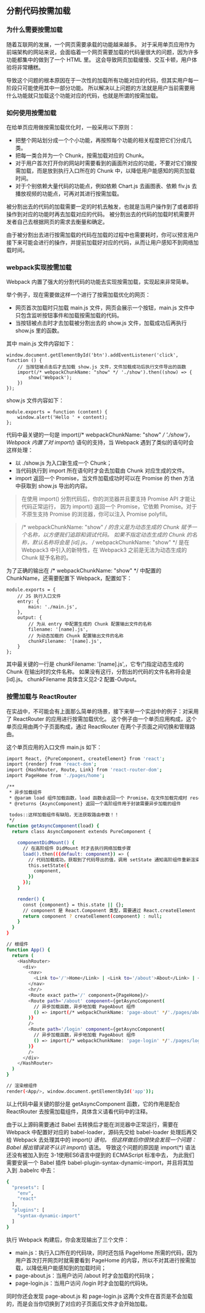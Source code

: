 ## 分割代码按需加载

### 为什么需要按需加载

随着互联网的发展，一个网页需要承载的功能越来越多。 对于采用单页应用作为前端架构的网站来说，会面临着一个网页需要加载的代码量很大的问题，因为许多功能都集中的做到了一个 HTML 里。 这会导致网页加载缓慢、交互卡顿，用户体验将非常糟糕。

导致这个问题的根本原因在于一次性的加载所有功能对应的代码，但其实用户每一阶段只可能使用其中一部分功能。 所以解决以上问题的方法就是用户当前需要用什么功能就只加载这个功能对应的代码，也就是所谓的按需加载。

### 如何使用按需加载

在给单页应用做按需加载优化时，一般采用以下原则：

- 把整个网站划分成一个个小功能，再按照每个功能的相关程度把它们分成几类。
- 把每一类合并为一个 Chunk，按需加载对应的 Chunk。
- 对于用户首次打开你的网站时需要看到的画面所对应的功能，不要对它们做按需加载，而是放到执行入口所在的 Chunk 中，以降低用户能感知的网页加载时间。
- 对于个别依赖大量代码的功能点，例如依赖 Chart.js 去画图表、依赖 flv.js 去播放视频的功能点，可再对其进行按需加载。

被分割出去的代码的加载需要一定的时机去触发，也就是当用户操作到了或者即将操作到对应的功能时再去加载对应的代码。 被分割出去的代码的加载时机需要开发者自己去根据网页的需求去衡量和确定。

由于被分割出去进行按需加载的代码在加载的过程中也需要耗时，你可以预言用户接下来可能会进行的操作，并提前加载好对应的代码，从而让用户感知不到网络加载时间。

### webpack实现按需加载

Webpack 内置了强大的分割代码的功能去实现按需加载，实现起来非常简单。

举个例子，现在需要做这样一个进行了按需加载优化的网页：

- 网页首次加载时只加载 main.js 文件，网页会展示一个按钮，main.js 文件中只包含监听按钮事件和加载按需加载的代码。
- 当按钮被点击时才去加载被分割出去的 show.js 文件，加载成功后再执行 show.js 里的函数。

其中 main.js 文件内容如下：

    window.document.getElementById('btn').addEventListener('click', function () {
        // 当按钮被点击后才去加载 show.js 文件，文件加载成功后执行文件导出的函数
        import(/* webpackChunkName: "show" */ './show').then((show) => {
            show('Webpack');
        })
    });

show.js 文件内容如下：

    module.exports = function (content) {
        window.alert('Hello ' + content);
    };

代码中最关键的一句是 import(/* webpackChunkName: "show" */ './show')，Webpack 内置了对 import(*) 语句的支持，当 Webpack 遇到了类似的语句时会这样处理：

- 以 ./show.js 为入口新生成一个 Chunk；
- 当代码执行到 import 所在语句时才会去加载由 Chunk 对应生成的文件。
- import 返回一个 Promise，当文件加载成功时可以在 Promise 的 then 方法中获取到 show.js 导出的内容。

> 在使用 import() 分割代码后，你的浏览器并且要支持 Promise API 才能让代码正常运行， 因为 import() 返回一个 Promise，它依赖 Promise。对于不原生支持 Promise 的浏览器，你可以注入 Promise polyfill。

> /* webpackChunkName: "show" */ 的含义是为动态生成的 Chunk 赋予一个名称，以方便我们追踪和调试代码。 如果不指定动态生成的 Chunk 的名称，默认名称将会是 [id].js。 /* webpackChunkName: "show" */ 是在 Webpack3 中引入的新特性，在 Webpack3 之前是无法为动态生成的 Chunk 赋予名称的。

为了正确的输出在 /* webpackChunkName: "show" */ 中配置的 ChunkName，还需要配置下 Webpack，配置如下：

    module.exports = {
        // JS 执行入口文件
        entry: {
            main: './main.js',
        },
        output: {
            // 为从 entry 中配置生成的 Chunk 配置输出文件的名称
            filename: '[name].js',
            // 为动态加载的 Chunk 配置输出文件的名称
            chunkFilename: '[name].js',
        }
    };

其中最关键的一行是 chunkFilename: '[name].js',，它专门指定动态生成的 Chunk 在输出时的文件名称。 如果没有这行，分割出的代码的文件名称将会是 [id].js。 chunkFilename 具体含义见2-2 配置-Output。

### 按需加载与 ReactRouter

在实战中，不可能会有上面那么简单的场景，接下来举一个实战中的例子：对采用了 ReactRouter 的应用进行按需加载优化。 这个例子由一个单页应用构成，这个单页应用由两个子页面构成，通过 ReactRouter 在两个子页面之间切换和管理路由。

这个单页应用的入口文件 main.js 如下：

```bash
import React, {PureComponent, createElement} from 'react';
import {render} from 'react-dom';
import {HashRouter, Route, Link} from 'react-router-dom';
import PageHome from './pages/home';

/**
 * 异步加载组件
 * @param load 组件加载函数，load 函数会返回一个 Promise，在文件加载完成时 resolve
 * @returns {AsyncComponent} 返回一个高阶组件用于封装需要异步加载的组件

 todos::这样加载组件有缺陷，无法获取路由参数！！
 */
function getAsyncComponent(load) {
  return class AsyncComponent extends PureComponent {

    componentDidMount() {
      // 在高阶组件 DidMount 时才去执行网络加载步骤
      load().then(({default: component}) => {
        // 代码加载成功，获取到了代码导出的值，调用 setState 通知高阶组件重新渲染子组件
        this.setState({
          component,
        })
      });
    }

    render() {
      const {component} = this.state || {};
      // component 是 React.Component 类型，需要通过 React.createElement 生产一个组件实例
      return component ? createElement(component) : null;
    }
  }
}

// 根组件
function App() {
  return (
    <HashRouter>
      <div>
        <nav>
          <Link to='/'>Home</Link> | <Link to='/about'>About</Link> | <Link to='/login'>Login</Link>
        </nav>
        <hr/>
        <Route exact path='/' component={PageHome}/>
        <Route path='/about' component={getAsyncComponent(
          // 异步加载函数，异步地加载 PageAbout 组件
          () => import(/* webpackChunkName: 'page-about' */'./pages/about')
        )}
        />
        <Route path='/login' component={getAsyncComponent(
          // 异步加载函数，异步地加载 PageAbout 组件
          () => import(/* webpackChunkName: 'page-login' */'./pages/login')
        )}
        />
      </div>
    </HashRouter>
  )
}

// 渲染根组件
render(<App/>, window.document.getElementById('app'));
```

以上代码中最关键的部分是 getAsyncComponent 函数，它的作用是配合 ReactRouter 去按需加载组件，具体含义请看代码中的注释。

由于以上源码需要通过 Babel 去转换后才能在浏览器中正常运行，需要在 Webpack 中配置好对应的 babel-loader，源码先交给 babel-loader 处理后再交给 Webpack 去处理其中的 import(*) 语句。 但这样做后你很快会发现一个问题：Babel 报出错误说不认识 import(*) 语法。 导致这个问题的原因是 import(*) 语法还没有被加入到在 3-1使用ES6语言中提到的 ECMAScript 标准中去， 为此我们需要安装一个 Babel 插件 babel-plugin-syntax-dynamic-import，并且将其加入到 .babelrc 中去：

```bash
{
  "presets": [
    "env",
    "react"
  ],
  "plugins": [
    "syntax-dynamic-import"
  ]
}
```

执行 Webpack 构建后，你会发现输出了三个文件：

- main.js：执行入口所在的代码块，同时还包括 PageHome 所需的代码，因为用户首次打开网页时就需要看到 PageHome 的内容，所以不对其进行按需加载，以降低用户能感知到的加载时间；
- page-about.js：当用户访问 /about 时才会加载的代码块；
- page-login.js：当用户访问 /login 时才会加载的代码块。

同时你还会发现 page-about.js 和 page-login.js 这两个文件在首页是不会加载的，而是会当你切换到了对应的子页面后文件才会开始加载。